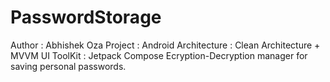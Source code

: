 # PasswordStorage

Author : Abhishek Oza
Project : Android
Architecture : Clean Architecture + MVVM
UI ToolKit : Jetpack Compose
Ecryption-Decryption manager for saving personal passwords.
